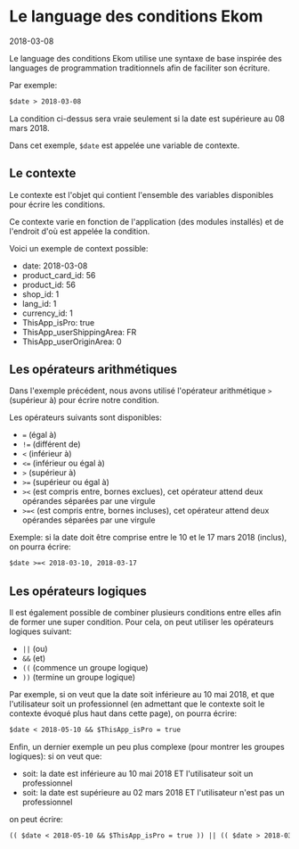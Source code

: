 Le language des conditions Ekom
===========================
2018-03-08



Le language des conditions Ekom utilise une syntaxe de base inspirée des languages de programmation
traditionnels afin de faciliter son écriture.

Par exemple:

```txt
$date > 2018-03-08
```

La condition ci-dessus sera vraie seulement si la date est supérieure au 08 mars 2018.

Dans cet exemple, `$date` est appelée une variable de contexte.


Le contexte
----------------

Le contexte est l'objet qui contient l'ensemble des variables disponibles pour écrire les conditions.


Ce contexte varie en fonction de l'application (des modules installés) et de l'endroit d'où 
est appelée la condition.

Voici un exemple de context possible:

- date: 2018-03-08
- product_card_id: 56
- product_id: 56
- shop_id: 1
- lang_id: 1
- currency_id: 1
- ThisApp_isPro: true
- ThisApp_userShippingArea: FR
- ThisApp_userOriginArea: 0







Les opérateurs arithmétiques
-----------------

Dans l'exemple précédent, nous avons utilisé l'opérateur arithmétique `>` (supérieur à) pour
écrire notre condition.

Les opérateurs suivants sont disponibles:

- `=` (égal à)
- `!=` (différent de)
- `<` (inférieur à)
- `<=` (inférieur ou égal à)
- `>` (supérieur à)
- `>=` (supérieur ou égal à)
- `><` (est compris entre, bornes exclues), cet opérateur attend deux opérandes séparées par une virgule
- `>=<` (est compris entre, bornes incluses), cet opérateur attend deux opérandes séparées par une virgule


Exemple: si la date doit être comprise entre le 10 et le 17 mars 2018 (inclus), on pourra écrire:

```txt
$date >=< 2018-03-10, 2018-03-17
```



Les opérateurs logiques
-----------------

Il est également possible de combiner plusieurs conditions entre elles afin de former une super condition.
Pour cela, on peut utiliser les opérateurs logiques suivant:


- `||` (ou)
- `&&` (et)
- `((` (commence un groupe logique)
- `))` (termine un groupe logique)


Par exemple, si on veut que la date soit inférieure au 10 mai 2018, et que l'utilisateur
soit un professionnel (en admettant que le contexte soit le contexte évoqué plus haut dans cette page),
on pourra écrire:

```txt
$date < 2018-05-10 && $ThisApp_isPro = true
```



Enfin, un dernier exemple un peu plus complexe (pour montrer les groupes logiques): si on veut que:

- soit: la date est inférieure au 10 mai 2018 ET l'utilisateur soit un professionnel
- soit: la date est supérieure au 02 mars 2018 ET l'utilisateur n'est pas un professionnel

on peut écrire:


```txt
(( $date < 2018-05-10 && $ThisApp_isPro = true )) || (( $date > 2018-03-02 && $ThisApp_isPro = false )) 
```










